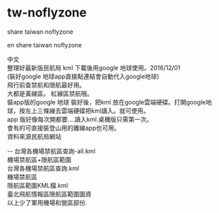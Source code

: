 # tw-noflyzone
share taiwan noflyzone

en
share taiwan noflyzone

中文<br>
整理好最新版民航局 kml 下載後用google 地球使用。2016/12/01<br>
(裝好google 地球app直接點連結會自動代入google地球)<br>
飛行前查禁航和限航最好用。<br>
大都是黃線區。 紅線區禁航哦。<br>
裝app版的google 地球 裝好後，把kml 放在google雲端硬碟。打開google地球，按左上三條線去雲端硬碟把kml讀入。就可使用。<br>
app 版好像每次開都要....讀入kml.桌機版只需第一次。<br>
會有的可直接裝登山用的離線app也可用。<br>
資料來源民航局網站<br>


--
台灣各機場禁航區查詢-all.kml<br>
機場禁航區+限航區範圍<br>
台灣各機場禁航區查詢.kml<br>
機場禁航區<br>
限航區範圍KML檔.kml<br>
臺北飛航情報區限航區範圍圖資<br>
以上少了軍用機場和營區部份.<br>
